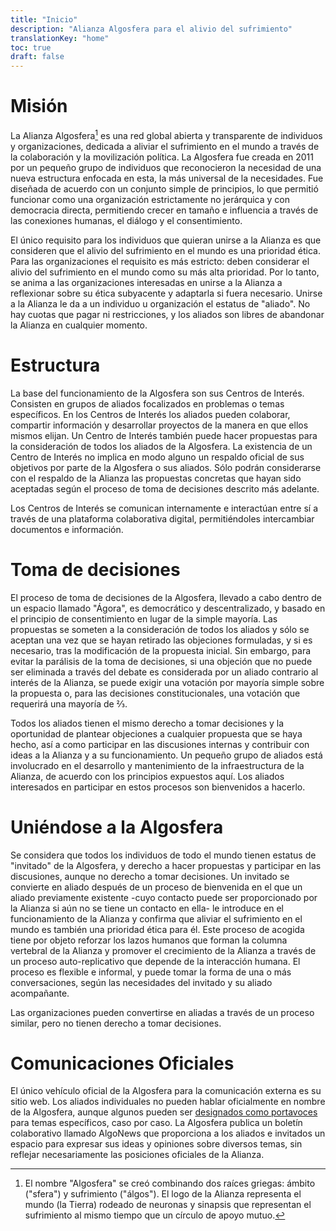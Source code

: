 ```yaml
---
title: "Inicio"
description: "Alianza Algosfera para el alivio del sufrimiento"
translationKey: "home"
toc: true
draft: false
---
```


# Misión
La Alianza Algosfera[^1] es una red global abierta y transparente de individuos y organizaciones, dedicada a aliviar el sufrimiento en el mundo a través de la colaboración y la movilización política. La Algosfera fue creada en 2011 por un pequeño grupo de individuos que reconocieron la necesidad de una nueva estructura enfocada en esta, la más universal de la necesidades. Fue diseñada de acuerdo con un conjunto simple de principios, lo que permitió funcionar como una organización estrictamente no jerárquica y con democracia directa, permitiendo crecer en tamaño e influencia a través de las conexiones humanas, el diálogo y el consentimiento.

El único requisito para los individuos que quieran unirse a la Alianza es que consideren que el alivio del sufrimiento en el mundo es una prioridad ética. Para las organizaciones el requisito es más estricto: deben considerar el alivio del sufrimiento en el mundo como su más alta prioridad. Por lo tanto, se anima a las organizaciones interesadas en unirse a la Alianza a reflexionar sobre su ética subyacente y adaptarla si fuera necesario. Unirse a la Alianza le da a un individuo u organización el estatus de "aliado". No hay cuotas que pagar ni restricciones, y los aliados son libres de abandonar la Alianza en cualquier momento.

# Estructura
La base del funcionamiento de la Algosfera son sus Centros de Interés. Consisten en grupos de aliados focalizados en problemas o temas específicos. En los Centros de Interés los aliados pueden colaborar, compartir información y desarrollar proyectos de la manera en que ellos mismos elijan. Un Centro de Interés también puede hacer propuestas para la consideración de todos los aliados de la Algosfera. La existencia de un Centro de Interés no implica en modo alguno un respaldo oficial de sus objetivos por parte de la Algosfera o sus aliados. Sólo podrán considerarse con el respaldo de la Alianza las propuestas concretas que hayan sido aceptadas según el proceso de toma de decisiones descrito más adelante.

Los Centros de Interés se comunican internamente e interactúan entre sí a través de una plataforma colaborativa digital, permitiéndoles intercambiar documentos e información.

# Toma de decisiones
El proceso de toma de decisiones de la Algosfera, llevado a cabo dentro de un espacio llamado "Ágora", es democrático y descentralizado, y basado en el principio de consentimiento en lugar de la simple mayoría. Las propuestas se someten a la consideración de todos los aliados y sólo se aceptan una vez que se hayan retirado las objeciones formuladas, y si es necesario, tras la modificación de la propuesta inicial. Sin embargo, para evitar la parálisis de la toma de decisiones, si una objeción que no puede ser eliminada a través del debate es considerada por un aliado contrario al interés de la Alianza, se puede exigir una votación por mayoría simple sobre la propuesta o, para las decisiones constitucionales, una votación que requerirá una mayoría de ⅔.

Todos los aliados tienen el mismo derecho a tomar decisiones y la oportunidad de plantear objeciones a cualquier propuesta que se haya hecho, así a como participar en las discusiones internas y contribuir con ideas a la Alianza y a su funcionamiento. Un pequeño grupo de aliados está involucrado en el desarrollo y mantenimiento de la infraestructura de la Alianza, de acuerdo con los principios expuestos aquí. Los aliados interesados en participar en estos procesos son bienvenidos a hacerlo.

# Uniéndose a la Algosfera
Se considera que todos los individuos de todo el mundo tienen estatus de "invitado" de la Algosfera, y derecho a hacer propuestas y participar en las discusiones, aunque no derecho a tomar decisiones. Un invitado se convierte en aliado después de un proceso de bienvenida en el que un aliado previamente existente -cuyo contacto puede ser proporcionado por la Alianza si aún no se tiene un contacto en ella- le introduce en el funcionamiento de la Alianza y confirma que aliviar el sufrimiento en el mundo es también una prioridad ética para él. Este proceso de acogida tiene por objeto reforzar los lazos humanos que forman la columna vertebral de la Alianza y promover el crecimiento de la Alianza a través de un proceso auto-replicativo que depende de la interacción humana. El proceso es flexible e informal, y puede tomar la forma de una o más conversaciones, según las necesidades del invitado y su aliado acompañante.

Las organizaciones pueden convertirse en aliadas a través de un proceso similar, pero no tienen derecho a tomar decisiones.

# Comunicaciones Oficiales
El único vehículo oficial de la Algosfera para la comunicación externa es su sitio web. Los aliados individuales no pueden hablar oficialmente en nombre de la Algosfera, aunque algunos pueden ser [designados como portavoces](/es/mandates) para temas específicos, caso por caso. La Algosfera publica un boletín colaborativo llamado AlgoNews que proporciona a los aliados e invitados un espacio para expresar sus ideas y opiniones sobre diversos temas, sin reflejar necesariamente las posiciones oficiales de la Alianza.

[^1]: El nombre "Algosfera" se creó combinando dos raíces griegas: ámbito ("sfera") y sufrimiento ("álgos"). El logo de la Alianza representa el mundo (la Tierra) rodeado de neuronas y sinapsis que representan el sufrimiento al mismo tiempo que un círculo de apoyo mutuo.
